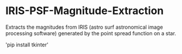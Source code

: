 # IRIS-PSF-Magnitude-Extraction
Extracts the magnitudes from IRIS (astro surf astronomical image processing software) generated by the point spread function on a star.

'pip install tkinter'
